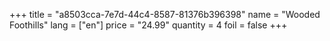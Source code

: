 +++
title = "a8503cca-7e7d-44c4-8587-81376b396398"
name = "Wooded Foothills"
lang = ["en"]
price = "24.99"
quantity = 4
foil = false
+++
